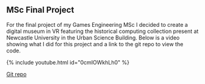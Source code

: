 ## MSc Final Project

For the final project of my Games Engineering MSc I decided to create a digital museum in VR featuring the historical computing collection present at Newcastle University in the Urban Science Building.
Below is a video showing what I did for this project and a link to the git repo to view the code.

{% include youtube.html id="0cmIOWkhLh0" %}

<a href ="https://github.com/ji117/VRComputingCollection">Git repo</a>

